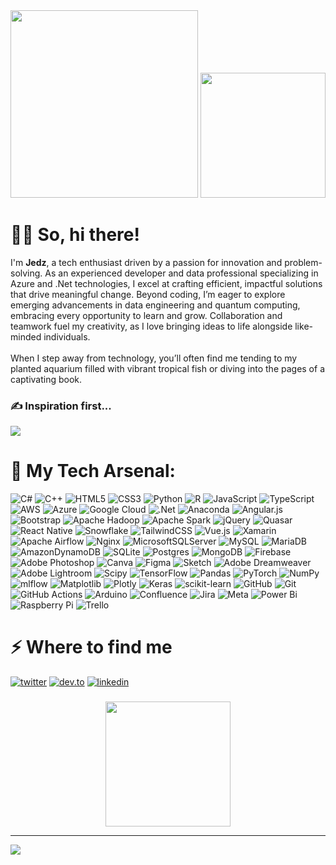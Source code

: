 <div align="center"> 
  <img height="300" src="https://media0.giphy.com/media/v1.Y2lkPTc5MGI3NjExYzM0eXYzYmJnNGgyd2w3M2MwNmV0Z3E5bjRlM2VsdnVmYTNuZzA5bCZlcD12MV9pbnRlcm5hbF9naWZfYnlfaWQmY3Q9Zw/q2fQ7kcdF2lyELBHXZ/giphy.gif"  />
<img height="200" src="https://media4.giphy.com/media/v1.Y2lkPTc5MGI3NjExc3YxbWY4YTZ5YTN3czU4MjN6MHZhdm4wcG0xaWh4aGIwZ2Znc2hsaSZlcD12MV9pbnRlcm5hbF9naWZfYnlfaWQmY3Q9Zw/L7AIyTuXaszW3shL0F/giphy.gif"  />
</div>

# 👩‍💻 So, hi there! 
I'm **Jedz**, a tech enthusiast driven by a passion for innovation and problem-solving. As an experienced developer and data professional specializing in Azure and .Net technologies, I excel at crafting efficient, impactful solutions that drive meaningful change. Beyond coding, I’m eager to explore emerging advancements in data engineering and quantum computing, embracing every opportunity to learn and grow. Collaboration and teamwork fuel my creativity, as I love bringing ideas to life alongside like-minded individuals.<br><br>When I step away from technology, you’ll often find me tending to my planted aquarium filled with vibrant tropical fish or diving into the pages of a captivating book.


### ✍️ Inspiration first...
![](https://quotes-github-readme.vercel.app/api?type=horizontal&theme=tokyonight)


# 🔫 My Tech Arsenal:

![C#](https://img.shields.io/badge/c%23-%23239120.svg?style=for-the-badge&logo=csharp&logoColor=white) ![C++](https://img.shields.io/badge/c++-%2300599C.svg?style=for-the-badge&logo=c%2B%2B&logoColor=white) ![HTML5](https://img.shields.io/badge/html5-%23E34F26.svg?style=for-the-badge&logo=html5&logoColor=white) ![CSS3](https://img.shields.io/badge/css3-%231572B6.svg?style=for-the-badge&logo=css3&logoColor=white) ![Python](https://img.shields.io/badge/python-3670A0?style=for-the-badge&logo=python&logoColor=ffdd54) ![R](https://img.shields.io/badge/r-%23276DC3.svg?style=for-the-badge&logo=r&logoColor=white) ![JavaScript](https://img.shields.io/badge/javascript-%23323330.svg?style=for-the-badge&logo=javascript&logoColor=%23F7DF1E) ![TypeScript](https://img.shields.io/badge/typescript-%23007ACC.svg?style=for-the-badge&logo=typescript&logoColor=white) ![AWS](https://img.shields.io/badge/AWS-%23FF9900.svg?style=for-the-badge&logo=amazon-aws&logoColor=white) ![Azure](https://img.shields.io/badge/azure-%230072C6.svg?style=for-the-badge&logo=microsoftazure&logoColor=white) ![Google Cloud](https://img.shields.io/badge/GoogleCloud-%234285F4.svg?style=for-the-badge&logo=google-cloud&logoColor=white) ![.Net](https://img.shields.io/badge/.NET-5C2D91?style=for-the-badge&logo=.net&logoColor=white) ![Anaconda](https://img.shields.io/badge/Anaconda-%2344A833.svg?style=for-the-badge&logo=anaconda&logoColor=white) ![Angular.js](https://img.shields.io/badge/angular.js-%23E23237.svg?style=for-the-badge&logo=angularjs&logoColor=white) ![Bootstrap](https://img.shields.io/badge/bootstrap-%238511FA.svg?style=for-the-badge&logo=bootstrap&logoColor=white) ![Apache Hadoop](https://img.shields.io/badge/Apache%20Hadoop-66CCFF?style=for-the-badge&logo=apachehadoop&logoColor=black) ![Apache Spark](https://img.shields.io/badge/Apache%20Spark-FDEE21?style=for-the-badge&logo=apachespark&logoColor=black) ![jQuery](https://img.shields.io/badge/jquery-%230769AD.svg?style=for-the-badge&logo=jquery&logoColor=white) ![Quasar](https://img.shields.io/badge/Quasar-16B7FB?style=for-the-badge&logo=quasar&logoColor=black) ![React Native](https://img.shields.io/badge/react_native-%2320232a.svg?style=for-the-badge&logo=react&logoColor=%2361DAFB) ![Snowflake](https://img.shields.io/badge/snowflake-%2329B5E8.svg?style=for-the-badge&logo=snowflake&logoColor=white) ![TailwindCSS](https://img.shields.io/badge/tailwindcss-%2338B2AC.svg?style=for-the-badge&logo=tailwind-css&logoColor=white) ![Vue.js](https://img.shields.io/badge/vue.js-%2335495e.svg?style=for-the-badge&logo=vuedotjs&logoColor=%234FC08D) ![Xamarin](https://img.shields.io/badge/Xamarin-3199DC?style=for-the-badge&logo=xamarin&logoColor=white) ![Apache Airflow](https://img.shields.io/badge/Apache%20Airflow-017CEE?style=for-the-badge&logo=Apache%20Airflow&logoColor=white) ![Nginx](https://img.shields.io/badge/nginx-%23009639.svg?style=for-the-badge&logo=nginx&logoColor=white) ![MicrosoftSQLServer](https://img.shields.io/badge/Microsoft%20SQL%20Server-CC2927?style=for-the-badge&logo=microsoft%20sql%20server&logoColor=white) ![MySQL](https://img.shields.io/badge/mysql-4479A1.svg?style=for-the-badge&logo=mysql&logoColor=white) ![MariaDB](https://img.shields.io/badge/MariaDB-003545?style=for-the-badge&logo=mariadb&logoColor=white) ![AmazonDynamoDB](https://img.shields.io/badge/Amazon%20DynamoDB-4053D6?style=for-the-badge&logo=Amazon%20DynamoDB&logoColor=white) ![SQLite](https://img.shields.io/badge/sqlite-%2307405e.svg?style=for-the-badge&logo=sqlite&logoColor=white) ![Postgres](https://img.shields.io/badge/postgres-%23316192.svg?style=for-the-badge&logo=postgresql&logoColor=white) ![MongoDB](https://img.shields.io/badge/MongoDB-%234ea94b.svg?style=for-the-badge&logo=mongodb&logoColor=white) ![Firebase](https://img.shields.io/badge/firebase-a08021?style=for-the-badge&logo=firebase&logoColor=ffcd34) ![Adobe Photoshop](https://img.shields.io/badge/adobe%20photoshop-%2331A8FF.svg?style=for-the-badge&logo=adobe%20photoshop&logoColor=white) ![Canva](https://img.shields.io/badge/Canva-%2300C4CC.svg?style=for-the-badge&logo=Canva&logoColor=white) ![Figma](https://img.shields.io/badge/figma-%23F24E1E.svg?style=for-the-badge&logo=figma&logoColor=white) ![Sketch](https://img.shields.io/badge/Sketch-FFB387?style=for-the-badge&logo=sketch&logoColor=black) ![Adobe Dreamweaver](https://img.shields.io/badge/Adobe%20Dreamweaver-FF61F6.svg?style=for-the-badge&logo=Adobe%20Dreamweaver&logoColor=white) ![Adobe Lightroom](https://img.shields.io/badge/Adobe%20Lightroom-31A8FF.svg?style=for-the-badge&logo=Adobe%20Lightroom&logoColor=white) ![Scipy](https://img.shields.io/badge/SciPy-%230C55A5.svg?style=for-the-badge&logo=scipy&logoColor=%white) ![TensorFlow](https://img.shields.io/badge/TensorFlow-%23FF6F00.svg?style=for-the-badge&logo=TensorFlow&logoColor=white) ![Pandas](https://img.shields.io/badge/pandas-%23150458.svg?style=for-the-badge&logo=pandas&logoColor=white) ![PyTorch](https://img.shields.io/badge/PyTorch-%23EE4C2C.svg?style=for-the-badge&logo=PyTorch&logoColor=white) ![NumPy](https://img.shields.io/badge/numpy-%23013243.svg?style=for-the-badge&logo=numpy&logoColor=white) ![mlflow](https://img.shields.io/badge/mlflow-%23d9ead3.svg?style=for-the-badge&logo=numpy&logoColor=blue) ![Matplotlib](https://img.shields.io/badge/Matplotlib-%23ffffff.svg?style=for-the-badge&logo=Matplotlib&logoColor=black) ![Plotly](https://img.shields.io/badge/Plotly-%233F4F75.svg?style=for-the-badge&logo=plotly&logoColor=white) ![Keras](https://img.shields.io/badge/Keras-%23D00000.svg?style=for-the-badge&logo=Keras&logoColor=white) ![scikit-learn](https://img.shields.io/badge/scikit--learn-%23F7931E.svg?style=for-the-badge&logo=scikit-learn&logoColor=white) ![GitHub](https://img.shields.io/badge/github-%23121011.svg?style=for-the-badge&logo=github&logoColor=white) ![Git](https://img.shields.io/badge/git-%23F05033.svg?style=for-the-badge&logo=git&logoColor=white) ![GitHub Actions](https://img.shields.io/badge/github%20actions-%232671E5.svg?style=for-the-badge&logo=githubactions&logoColor=white) ![Arduino](https://img.shields.io/badge/-Arduino-00979D?style=for-the-badge&logo=Arduino&logoColor=white) ![Confluence](https://img.shields.io/badge/confluence-%23172BF4.svg?style=for-the-badge&logo=confluence&logoColor=white) ![Jira](https://img.shields.io/badge/jira-%230A0FFF.svg?style=for-the-badge&logo=jira&logoColor=white) ![Meta](https://img.shields.io/badge/Meta-%230467DF.svg?style=for-the-badge&logo=Meta&logoColor=white) ![Power Bi](https://img.shields.io/badge/power_bi-F2C811?style=for-the-badge&logo=powerbi&logoColor=black) ![Raspberry Pi](https://img.shields.io/badge/-Raspberry_Pi-C51A4A?style=for-the-badge&logo=Raspberry-Pi) ![Trello](https://img.shields.io/badge/Trello-%23026AA7.svg?style=for-the-badge&logo=Trello&logoColor=white)



<!--# 📊 Some of my GitHub Stats:

![](https://nirzak-streak-stats.vercel.app/?user=jedz&theme=dark&hide_border=false) 
![](https://github-readme-stats.vercel.app/api/top-langs/?username=jedz&theme=dark&hide_border=false&include_all_commits=false&count_private=false&layout=compact)-->
<!-- ![](https://github-contributor-stats.vercel.app/api?username=jedz&limit=5&theme=rose_pine&combine_all_yearly_contributions=true) ![](https://github-readme-stats.vercel.app/api?username=jedz&theme=dark&hide_border=false&include_all_commits=false&count_private=false)-->

<!--# 🌐 Reach Me @
[![LinkedIn](https://img.shields.io/badge/LinkedIn-%230077B5.svg?logo=linkedin&logoColor=white)](https://linkedin.com/in/jedyroseligsay) [![X](https://img.shields.io/badge/X-black.svg?logo=X&logoColor=white)](https://x.com/jedzzy) -->

<!--## 🏆 GitHub Trophies
![](https://github-profile-trophy.vercel.app/?username=jedz&theme=radical&no-frame=false&no-bg=true&margin-w=4)-->

<h1>⚡️ Where to find me</h1>
<p><a target="_blank" href="https://twitter.com/jedzzy" style="display: inline-block;"><img src="https://img.shields.io/badge/twitter-x?style=for-the-badge&logo=x&logoColor=white&color=%230f1419" alt="twitter" /></a>
<a target="_blank" href="https://dev.to/jedz" style="display: inline-block;"><img src="https://img.shields.io/badge/dev-to?style=for-the-badge&logo=dev-to&logoColor=white&color=black" alt="dev.to" /></a>
<a target="_blank" href="https://www.linkedin.com/in/jedyroseligsay" style="display: inline-block;"><img src="https://img.shields.io/badge/linkedin-logo?style=for-the-badge&logo=linkedin&logoColor=white&color=%230a77b6" alt="linkedin" /></a></p> 


<!--### 🔝 Top Contributed Repo -->

###

<div align="center"> 
<!--<img src="https://raw.githubusercontent.com/jedz/jedz/output/snake.svg" alt="Snake animation" /> <br/>-->

<img height="200" src="https://media1.giphy.com/media/v1.Y2lkPTc5MGI3NjExdnRqdjAyYnJocHlnazFocXVteTZnNGNlMDRrNWV3aXRhdDB5cHp6cyZlcD12MV9pbnRlcm5hbF9naWZfYnlfaWQmY3Q9Zw/3o72F7RrTPW6jymXew/giphy.gif"  />
</div>

---
[![](https://visitcount.itsvg.in/api?id=jedz&icon=0&color=5)](https://visitcount.itsvg.in)

